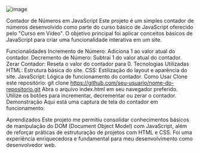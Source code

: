 ![image](https://github.com/user-attachments/assets/822b9d93-2dca-467f-9450-3cfd44ae40db)


Contador de Números em JavaScript
Este projeto é um simples contador de números desenvolvido como parte do curso básico de JavaScript oferecido pelo "Curso em Vídeo". O objetivo principal foi aplicar conceitos básicos de JavaScript para criar uma funcionalidade interativa em um site.

Funcionalidades
Incremento de Número: Adiciona 1 ao valor atual do contador.
Decremento de Número: Subtrai 1 do valor atual do contador.
Zerar Contador: Reseta o valor do contador para 0.
Tecnologias Utilizadas
HTML: Estrutura básica do site.
CSS: Estilização do layout e aparência do site.
JavaScript: Lógica de funcionamento do contador.
Como Usar
Clone este repositório: git clone https://github.com/seu-usuario/nome-do-repositorio.git
Abra o arquivo index.html em seu navegador preferido.
Utilize os botões para incrementar, decrementar ou zerar o contador.
Demonstração
Aqui está uma captura de tela do contador em funcionamento:


Aprendizados
Este projeto me permitiu consolidar conhecimentos básicos de manipulação do DOM (Document Object Model) com JavaScript, além de reforçar práticas de estruturação de projetos com HTML e CSS. Foi uma experiência enriquecedora e fundamental para meu desenvolvimento como desenvolvedor web.

